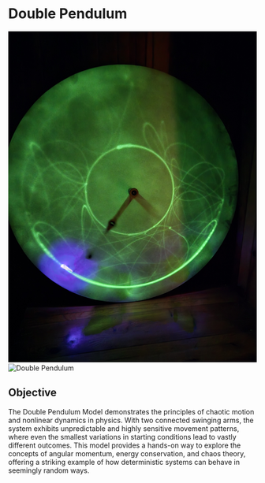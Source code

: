 # Double Pendulum

![Double Pendulum](images/double-pendulum-glowing.jpg)
![Double Pendulum](images/double-pendulum-plain.jpg)
## Objective
The Double Pendulum Model demonstrates the principles of chaotic motion and nonlinear dynamics in physics. With two connected swinging arms, the system exhibits unpredictable and highly sensitive movement patterns, where even the smallest variations in starting conditions lead to vastly different outcomes. This model provides a hands-on way to explore the concepts of angular momentum, energy conservation, and chaos theory, offering a striking example of how deterministic systems can behave in seemingly random ways.

